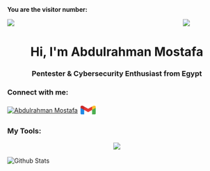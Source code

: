 <br><br>
**You are the visitor number:**

<p>
  <a href="https://count.getloli.com/"><img src="https://count.getloli.com/get/@:AbdulrahmanMostafa"></a>
  <img src="https://media.giphy.com/media/M9gbBd9nbDrOTu1Mqx/giphy.gif" align="right" width="100"/>
</p>

<h1 align="center">Hi, I'm Abdulrahman Mostafa</h1>
<h3 align="center">Pentester & Cybersecurity Enthusiast from Egypt</h3>

<h3 align="left">Connect with me:</h3>
<p align="left">
<a href="https://www.linkedin.com/in/abdelrahman-mostafa-1901aa22a" target="_blank"><img align="center" src="https://raw.githubusercontent.com/rahuldkjain/github-profile-readme-generator/master/src/images/icons/Social/linked-in-alt.svg" alt="Abdulrahman Mostafa" height="30" width="40" /></a>
<a href="mailto:abdelrahmanmostafa.dev@gmail.com" target="_blank"><img align="center" src="https://raw.githubusercontent.com/rahuldkjain/github-profile-readme-generator/master/src/images/icons/Social/gmail.svg" alt="Email" height="30" width="40" /></a>
</p>

<h3>My Tools:</h3>
<p align="center">
  <a href="https://www.linkedin.com/in/abdelrahman-mostafa-1901aa22a" target="_blank">
     <img src="https://skillicons.dev/icons?i=windows,ubuntu,linux,kali,powershell,bash,git,github,md,cpp,python,html,css,js,php,sql,postman,vim,vscode,pycharm,discord,stackoverflow,figma,gmail,mysql,burp,wireshark,nmap"/>
  </a>
</p>

![Github Stats](https://github-readme-stats.vercel.app/api?username=AbdulrahmanMostafa&bg_color=1e1e1e,3d3d5c,5a2a68&title_color=fff&text_color=fff)

